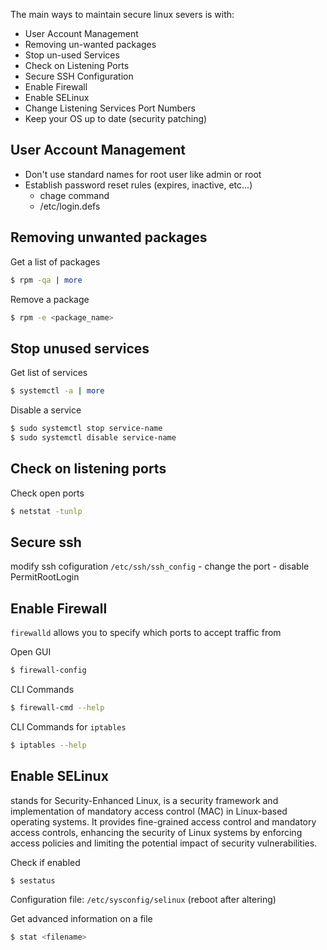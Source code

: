 
The main ways to maintain secure linux severs is with:
- User Account Management
- Removing un-wanted packages
- Stop un-used Services
- Check on Listening Ports
- Secure SSH Configuration
- Enable Firewall
- Enable SELinux
- Change Listening Services Port Numbers
- Keep your OS up to date (security patching)

## User Account Management
- Don't use standard names for root user like admin or root
- Establish password reset rules (expires, inactive, etc...) 
	- chage command
	- /etc/login.defs

## Removing unwanted packages

Get a list of packages

```bash
$ rpm -qa | more
```

Remove a package

```bash
$ rpm -e <package_name>
```

## Stop unused services

Get list of services

```bash
$ systemctl -a | more
```

Disable a service

```bash
$ sudo systemctl stop service-name 
$ sudo systemctl disable service-name
```
## Check on listening ports

Check open ports

```bash
$ netstat -tunlp
```

## Secure ssh 

modify ssh cofiguration `/etc/ssh/ssh_config`
	- change the port
	- disable PermitRootLogin

## Enable Firewall

`firewalld` allows you to specify which ports to accept traffic from

Open GUI

```bash
$ firewall-config
```

CLI Commands

```bash
$ firewall-cmd --help
```

CLI Commands for `iptables`

```bash
$ iptables --help
```

## Enable SELinux

stands for Security-Enhanced Linux, is a security framework and implementation of mandatory access control (MAC) in Linux-based operating systems. It provides fine-grained access control and mandatory access controls, enhancing the security of Linux systems by enforcing access policies and limiting the potential impact of security vulnerabilities.

Check if enabled

```bash
$ sestatus
```

Configuration file: `/etc/sysconfig/selinux` (reboot after altering)

Get advanced information on a file

```bash
$ stat <filename>
```